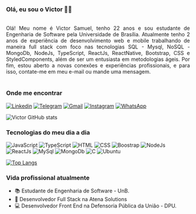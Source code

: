 ### Olá, eu sou o Victor 👋🏿

</br>
<div style="text-align: justify">
Olá! Meu nome é Victor Samuel, tenho 22 anos e sou estudante de Engenharia de Software pela Universidade de Brasília. Atualmente tenho 2 anos de experiência de desenvolvimento web e mobile trabalhando de maneira full stack com foco nas tecnologias SQL - Mysql, NoSQL - MongoDb, NodeJs, TypeScript, ReactJs, ReactNative, Bootstrap, CSS e StyledComponents, além de ser um entusiasta em metodologias ágeis.
Por fim, estou aberto a novas conexões e experiências profissionais, e para isso, contate-me em meu e-mail ou mande uma mensagem.
</div>
</br>

### Onde me encontrar 
[![Linkedin](https://img.shields.io/badge/LinkedIn-0077B5?style=for-the-badge&logo=linkedin&logoColor=white)](https://www.linkedin.com/in/victorsamuelengenharia/)
[![Telegram](https://img.shields.io/badge/Telegram-2CA5E0?style=for-the-badge&logo=telegram&logoColor=white)](https://t.me/victordsantoss)
[![Gmail](https://img.shields.io/badge/Gmail-D14836?style=for-the-badge&logo=gmail&logoColor=white)](mailto:victor.samuelsantoss@gmail.com)
[![Instagram](https://img.shields.io/badge/Instagram-E4405F?style=for-the-badge&logo=instagram&logoColor=white)](https://www.instagram.com/victordsantoss/)
[![WhatsApp](https://img.shields.io/badge/WhatsApp-25D366?style=for-the-badge&logo=whatsapp&logoColor=white)](https://api.whatsapp.com/send?phone=5561985018286&text=Ol%C3%A1%2C%20Victor.%20Te%20encontrei%20pelo%20GitHub%20e%20gostaria%20de%20falar%20com%20voc%C3%AA.%20)

![Victor GitHub stats](https://github-readme-stats.vercel.app/api?username=victordsantoss&show_icons=true&theme=radical)

### Tecnologias do meu dia a dia

![JavaScript](https://img.shields.io/badge/JavaScript-F7DF1E?style=for-the-badge&logo=javascript&logoColor=black)
![TypeScript](https://img.shields.io/badge/TypeScript-007ACC?style=for-the-badge&logo=typescript&logoColor=white)
![HTML](https://img.shields.io/badge/HTML5-E34F26?style=for-the-badge&logo=html5&logoColor=white)
![CSS](https://img.shields.io/badge/CSS3-1572B6?style=for-the-badge&logo=css3&logoColor=white)
![Boostrap](https://img.shields.io/badge/Bootstrap-563D7C?style=for-the-badge&logo=bootstrap&logoColor=white)
![NodeJs](https://img.shields.io/badge/Node.js-43853D?style=for-the-badge&logo=node.js&logoColor=white)
![ReactJs](https://img.shields.io/badge/React-20232A?style=for-the-badge&logo=react&logoColor=61DAFB)
![MySql](https://img.shields.io/badge/MySQL-00000F?style=for-the-badge&logo=mysql&logoColor=white)
![MongoDb](https://img.shields.io/badge/MongoDB-4EA94B?style=for-the-badge&logo=mongodb&logoColor=white)
![C](https://img.shields.io/badge/C-00599C?style=for-the-badge&logo=c&logoColor=white)
![Ubuntu](https://img.shields.io/badge/Ubuntu-E95420?style=for-the-badge&logo=ubuntu&logoColor=white)

[![Top Langs](https://github-readme-stats.vercel.app/api/top-langs/?username=victordsantoss&layout=compact)](https://github.com/anuraghazra/github-readme-stats)

### Vida profissional atualmente

- :books: Estudante de Engenharia de Software - UnB.
- 🔭 Desenvolvedor Full Stack na Atena Solutions 
- :computer: Desenvolvedor Front End na Defensoria Pública da União - DPU.

